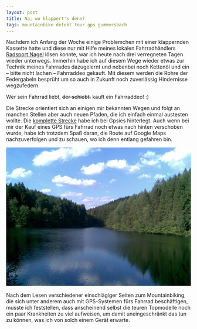 ```yaml
---
layout: post
title: Na, wo klappert's denn?
tags: mountainbike defekt tour gps gummersbach
---
```


Nachdem ich Anfang der Woche einige Problemchen mit einer klappernden Kassette hatte und diese nur mit Hilfe meines lokalen Fahrradhändlers [Radsport Nagel](http://www.radsport-nagel.de) lösen konnte, war ich heute nach drei verregneten Tagen wieder unterwegs. Immerhin habe ich auf diesem Wege wieder etwas zur Technik meines Fahrrades dazugelernt und nebenbei noch Kettenöl und ein – bitte nicht lachen – Fahrraddeo gekauft. Mit diesem werden die Rohre der Federgabeln besprüht um so auch in Zukunft noch zuverlässig Hindernisse wegzufedern.

Wer sein Fahrrad liebt, <strike>der schiebt.</strike> kauft ein Fahrraddeo! :)

Die Strecke orientiert sich an einigen mir bekannten Wegen und folgt an manchen Stellen aber auch neuen Pfaden, die ich einfach einmal austesten wollte. Die [komplette Strecke](http://gpsies.com/map.do?fileId=bobyqmtzzrahuhrl) habe ich bei Gpsies hinterlegt. Auch wenn bei mir der Kauf eines GPS fürs Fahrrad noch etwas nach hinten verschoben wurde, habe ich trotzdem Spaß daran, die Route auf Google Maps nachzuverfolgen und zu schauen, wo ich denn entlang gefahren bin.

![Blick auf die Genkeltalsperre](/images/2008-07-23/genkeltalsperre.jpg)

Nach dem Lesen verschiedener einschlägiger Seiten zum Mountainbiking, die sich unter anderem auch mit GPS-Systemen fürs Fahrrad beschäftigen, musste ich feststellen, dass anscheinend selbst die teuren Topmodelle noch ein paar Krankheiten zu viel aufweisen, um damit uneingeschränkt das tun zu können, was ich von solch einem Gerät erwarte.

